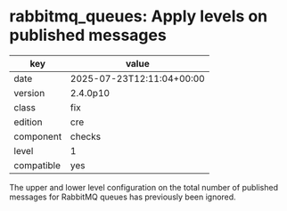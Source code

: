 [//]: # (werk v2)
# rabbitmq_queues: Apply levels on published messages

key        | value
---------- | ---
date       | 2025-07-23T12:11:04+00:00
version    | 2.4.0p10
class      | fix
edition    | cre
component  | checks
level      | 1
compatible | yes

The upper and lower level configuration on the total number of published messages for RabbitMQ queues has previously been ignored.
